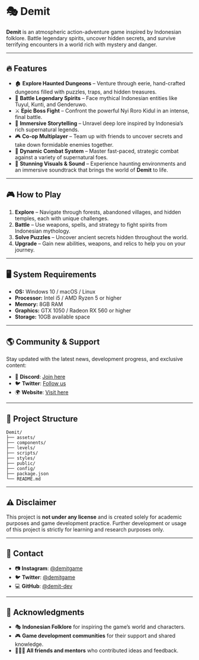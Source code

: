 # 🎭 Demit

**Demit** is an atmospheric action-adventure game inspired by Indonesian folklore. Battle legendary spirits, uncover hidden secrets, and survive terrifying encounters in a world rich with mystery and danger.

---

## 🔥 Features

- 🏚️ **Explore Haunted Dungeons** – Venture through eerie, hand-crafted dungeons filled with puzzles, traps, and hidden treasures.
- 👻 **Battle Legendary Spirits** – Face mythical Indonesian entities like Tuyul, Kunti, and Genderuwo.
- ⚔️ **Epic Boss Fight** – Confront the powerful Nyi Roro Kidul in an intense, final battle.
- 📜 **Immersive Storytelling** – Unravel deep lore inspired by Indonesia’s rich supernatural legends.
- 🎮 **Co-op Multiplayer** – Team up with friends to uncover secrets and take down formidable enemies together.
- 🔄 **Dynamic Combat System** – Master fast-paced, strategic combat against a variety of supernatural foes.
- 🎼 **Stunning Visuals & Sound** – Experience haunting environments and an immersive soundtrack that brings the world of **Demit** to life.

---

## 🎮 How to Play

1. **Explore** – Navigate through forests, abandoned villages, and hidden temples, each with unique challenges.
2. **Battle** – Use weapons, spells, and strategy to fight spirits from Indonesian mythology.
3. **Solve Puzzles** – Uncover ancient secrets hidden throughout the world.
4. **Upgrade** – Gain new abilities, weapons, and relics to help you on your journey.

---

## 🖥️ System Requirements

- **OS:** Windows 10 / macOS / Linux
- **Processor:** Intel i5 / AMD Ryzen 5 or higher
- **Memory:** 8GB RAM
- **Graphics:** GTX 1050 / Radeon RX 560 or higher
- **Storage:** 10GB available space

---

## 🌎 Community & Support

Stay updated with the latest news, development progress, and exclusive content:

- 📢 **Discord**: [Join here](#)
- 🐦 **Twitter**: [Follow us](#)
- 🌍 **Website**: [Visit here](https://game-demit.vercel.app)

---

## 📂 Project Structure

```plaintext
Demit/
├── assets/
├── components/
├── levels/
├── scripts/
├── styles/
├── public/
├── config/
├── package.json
└── README.md
```

---

## ⚠️ Disclaimer

This project is **not under any license** and is created solely for academic purposes and game development practice. Further development or usage of this project is strictly for learning and research purposes only.

---

## 📩 Contact

- 📷 **Instagram**: [@demitgame](#)
- 🐦 **Twitter**: [@demitgame](#)
- 💻 **GitHub**: [@demit-dev](#)

---

## 🙏 Acknowledgments

- 🎭 **Indonesian Folklore** for inspiring the game’s world and characters.
- 🎮 **Game development communities** for their support and shared knowledge.
- 🧑‍🤝‍🧑 **All friends and mentors** who contributed ideas and feedback.